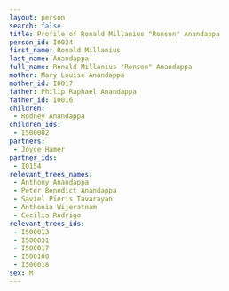 ```yaml
---
layout: person
search: false
title: Profile of Ronald Millanius "Ronson" Anandappa
person_id: I0024
first_name: Ronald Millanius
last_name: Anandappa
full_name: Ronald Millanius "Ronson" Anandappa
mother: Mary Louise Anandappa
mother_id: I0017
father: Philip Raphael Anandappa
father_id: I0016
children:
 - Rodney Anandappa
children_ids:
 - I500002
partners:
 - Joyce Hamer
partner_ids:
 - I0154
relevant_trees_names:
 - Anthony Anandappa
 - Peter Benedict Anandappa
 - Saviel Pieris Tavarayan
 - Anthonia Wijeratnam
 - Cecilia Rodrigo
relevant_trees_ids:
 - I500013
 - I500031
 - I500017
 - I500100
 - I500018
sex: M
---
```


